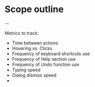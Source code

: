 # Scope outline

--

Metrics to track:

* Time between actions
* Hovering vs. Clicks
* Frequency of keyboard shortcuts use
* Frequency of Help section use
* Frequency of Undo function use
* Typing speed
* Dialog dismiss speed
* 